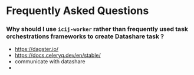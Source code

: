 # Frequently Asked Questions

### Why should I use `icij-worker` rather than frequently used task orchestrations frameworks to create Datashare task ?

- https://dagster.io/
- https://docs.celeryq.dev/en/stable/
- communicate with datashare
- 